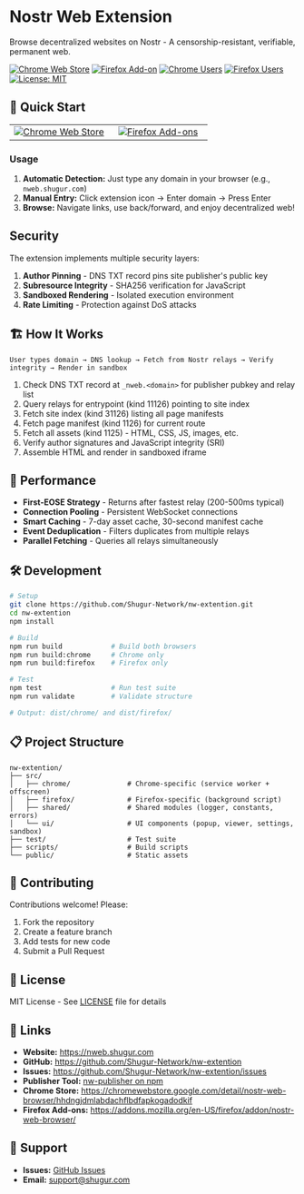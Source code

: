# Nostr Web Extension

Browse decentralized websites on Nostr - A censorship-resistant, verifiable, permanent web.

[![Chrome Web Store](https://img.shields.io/chrome-web-store/v/hhdngjdmlabdachflbdfapkogadodkif?label=Chrome&logo=googlechrome&logoColor=white&color=4285F4)](https://chromewebstore.google.com/detail/nostr-web-browser/hhdngjdmlabdachflbdfapkogadodkif)
[![Firefox Add-on](https://img.shields.io/amo/v/nostr-web-browser?label=Firefox&logo=firefox&logoColor=white&color=FF7139)](https://addons.mozilla.org/en-US/firefox/addon/nostr-web-browser/)
[![Chrome Users](https://img.shields.io/chrome-web-store/users/hhdngjdmlabdachflbdfapkogadodkif?label=Chrome%20Users&logo=googlechrome&logoColor=white)](https://chromewebstore.google.com/detail/nostr-web-browser/hhdngjdmlabdachflbdfapkogadodkif)
[![Firefox Users](https://img.shields.io/amo/users/nostr-web-browser?label=Firefox%20Users&logo=firefox&logoColor=white)](https://addons.mozilla.org/en-US/firefox/addon/nostr-web-browser/)
[![License: MIT](https://img.shields.io/badge/License-MIT-yellow.svg)](LICENSE)

## 🚀 Quick Start

<table>
  <tr>
    <td align="center" width="50%">
      <a href="https://chromewebstore.google.com/detail/nostr-web-browser/hhdngjdmlabdachflbdfapkogadodkif">
        <img src="https://img.shields.io/badge/Chrome-4285F4?style=for-the-badge&logo=google-chrome&logoColor=white" alt="Chrome Web Store" />
      </a>
    </td>
    <td align="center" width="50%">
      <a href="https://addons.mozilla.org/en-US/firefox/addon/nostr-web-browser/">
        <img src="https://img.shields.io/badge/Firefox-FF7139?style=for-the-badge&logo=google-chrome&logoColor=white" alt="Firefox Add-ons" />
      </a>
    </td>
  </tr>
</table>

### Usage

1. **Automatic Detection:** Just type any domain in your browser (e.g., `nweb.shugur.com`)
2. **Manual Entry:** Click extension icon → Enter domain → Press Enter
3. **Browse:** Navigate links, use back/forward, and enjoy decentralized web!

## Security

The extension implements multiple security layers:

1. **Author Pinning** - DNS TXT record pins site publisher's public key
2. **Subresource Integrity** - SHA256 verification for JavaScript
3. **Sandboxed Rendering** - Isolated execution environment
4. **Rate Limiting** - Protection against DoS attacks

## 🏗️ How It Works

```
User types domain → DNS lookup → Fetch from Nostr relays → Verify integrity → Render in sandbox
```

1. Check DNS TXT record at `_nweb.<domain>` for publisher pubkey and relay list
2. Query relays for entrypoint (kind 11126) pointing to site index
3. Fetch site index (kind 31126) listing all page manifests
4. Fetch page manifest (kind 1126) for current route
5. Fetch all assets (kind 1125) - HTML, CSS, JS, images, etc.
6. Verify author signatures and JavaScript integrity (SRI)
7. Assemble HTML and render in sandboxed iframe

## 🚀 Performance

- **First-EOSE Strategy** - Returns after fastest relay (200-500ms typical)
- **Connection Pooling** - Persistent WebSocket connections
- **Smart Caching** - 7-day asset cache, 30-second manifest cache
- **Event Deduplication** - Filters duplicates from multiple relays
- **Parallel Fetching** - Queries all relays simultaneously

## 🛠️ Development

```bash
# Setup
git clone https://github.com/Shugur-Network/nw-extention.git
cd nw-extention
npm install

# Build
npm run build            # Build both browsers
npm run build:chrome     # Chrome only
npm run build:firefox    # Firefox only

# Test
npm test                 # Run test suite
npm run validate         # Validate structure

# Output: dist/chrome/ and dist/firefox/
```

## 📋 Project Structure

```
nw-extention/
├── src/
│   ├── chrome/              # Chrome-specific (service worker + offscreen)
│   ├── firefox/             # Firefox-specific (background script)
│   ├── shared/              # Shared modules (logger, constants, errors)
│   └── ui/                  # UI components (popup, viewer, settings, sandbox)
├── test/                    # Test suite
├── scripts/                 # Build scripts
└── public/                  # Static assets
```

## 🤝 Contributing

Contributions welcome! Please:

1. Fork the repository
2. Create a feature branch
3. Add tests for new code
4. Submit a Pull Request

## 📄 License

MIT License - See [LICENSE](LICENSE) file for details

## 🔗 Links

- **Website:** https://nweb.shugur.com
- **GitHub:** https://github.com/Shugur-Network/nw-extention
- **Issues:** https://github.com/Shugur-Network/nw-extention/issues
- **Publisher Tool:** [nw-publisher on npm](https://www.npmjs.com/package/nw-publisher)
- **Chrome Store:** https://chromewebstore.google.com/detail/nostr-web-browser/hhdngjdmlabdachflbdfapkogadodkif
- **Firefox Add-ons:** https://addons.mozilla.org/en-US/firefox/addon/nostr-web-browser/

## 💬 Support

- **Issues:** [GitHub Issues](https://github.com/Shugur-Network/nw-extention/issues)
- **Email:** support@shugur.com

